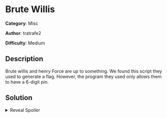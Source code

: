 # Brute Willis
**Category**: Misc

**Author**: tratrafe2

**Difficulty**: Medium

## Description
Brute willis and henry Force are up to something. We found this script they used to generate a flag. However, the program they used only allows them to have a 6-digit pin.

## Solution
<details>
 <summary>Reveal Spoiler</summary>

	Brute force the 6-digit pins to get the solution
	
	Flag: "GTBQ{Brut3_F0rc3_s0m3t1m35_w0rk5}"

</details>